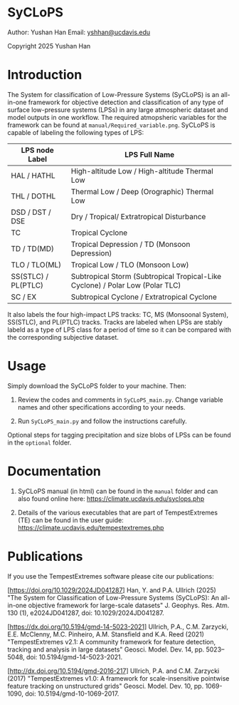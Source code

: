 # SyCLoPS

Author:  Yushan Han
Email:   yshhan@ucdavis.edu

Copyright 2025 Yushan Han

Introduction
=====

The System for classification of Low-Pressure Systems (SyCLoPS) is an all-in-one framework for objective detection and classification of any type of surface low-pressure systems (LPSs) in any large atmospheric dataset and model outputs in one workflow. The required atmopsheric variables for the framework can be found at `manual/Required_variable.png`. SyCLoPS is capable of labeling the following types of LPS:

| LPS node Label         | LPS Full Name                                      |
|------------------------|----------------------------------------------------|
| HAL / HATHL            | High-altitude Low / High-altitude Thermal Low      |
| THL / DOTHL            | Thermal Low / Deep (Orographic) Thermal Low        | 
| DSD / DST / DSE        | Dry / Tropical/ Extratropical Disturbance          |
| TC                     | Tropical Cyclone                                   |
| TD / TD(MD)            | Tropical Depression / TD (Monsoon Depression)      |
| TLO / TLO(ML)          | Tropical Low / TLO (Monsoon Low)                   |
| SS(STLC) / PL(PTLC)    | Subtropical Storm (Subtropical Tropical-Like Cyclone) / Polar Low (Polar TLC) |
| SC / EX                | Subtropical Cyclone / Extratropical Cyclone        |

It also labels the four high-impact LPS tracks: TC, MS (Monsoonal System), SS(STLC), and PL(PTLC) tracks. Tracks are labeled when LPSs are stably labeld as a type of LPS class for a period of time so it can be compared with the corresponding subjective dataset.

Usage
=====

Simply download the SyCLoPS folder to your machine. Then: 

1. Review the codes and comments in `SyCLoPS_main.py`. Change variable names and other specifications according to your needs.

2. Run `SyCLoPS_main.py` and follow the instructions carefully.

Optional steps for tagging precipitation and size blobs of LPSs can be found in the `optional` folder.


Documentation
=====

1. SyCLoPS manual (in html) can be found in the `manual` folder and can also found online here: 
https://climate.ucdavis.edu/syclops.php

2. Details of the various executables that are part of TempestExtremes (TE) can be found in the user guide:
https://climate.ucdavis.edu/tempestextremes.php


Publications
============
If you use the TempestExtremes software please cite our publications:

[https://doi.org/10.1029/2024JD041287] Han, Y. and P.A. Ullrich (2025) "The System for Classification of Low-Pressure Systems (SyCLoPS): An all-in-one objective framework for large-scale datasets" J. Geophys. Res. Atm. 130 (1), e2024JD041287, doi: 10.1029/2024JD041287.

[https://dx.doi.org/10.5194/gmd-14-5023-2021] Ullrich, P.A., C.M. Zarzycki, E.E. McClenny, M.C. Pinheiro, A.M. Stansfield and K.A. Reed (2021) "TempestExtremes v2.1: A community framework for feature detection, tracking and analysis in large datasets" Geosci. Model. Dev. 14, pp. 5023–5048, doi: 10.5194/gmd-14-5023-2021.

[http://dx.doi.org/10.5194/gmd-2016-217] Ullrich, P.A. and C.M. Zarzycki (2017) "TempestExtremes v1.0: A framework for scale-insensitive pointwise feature tracking on unstructured grids" Geosci. Model. Dev. 10, pp. 1069-1090, doi: 10.5194/gmd-10-1069-2017. 
